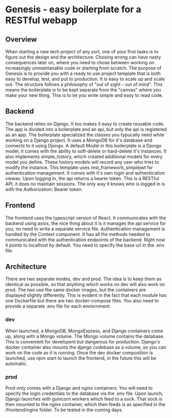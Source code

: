 # Genesis - easy boilerplate for a RESTful webapp

## Overview

When starting a new tech project of any sort, one of your first tasks is to figure out the design and the architecture. Chosing wrong can have nasty consequences later on, where you need to chose between working on increasingly unmaintanable code or starting from scratch. The purpose of Genesis is to provide you with a ready to use project template that is both easy to develop, test, and put to production. It is easy to scale up and scale out.
The structure follows a philosophy of "out of sight - out of mind". This means the boilerplate is to be kept separate from the "canvas" where you make your new thing. This is to let you write simple and easy to read code.

## Backend

The backend relies on Django. It too makes it easy to create reusable code. The app is divided into a boilerplate and an api, but only the api is registered as an app. The boilerplate specialized the classes you typucally need while working on a Django project. It uses a MongoDB for it's database and connects to it using Djongo. A default Model in this boilerplate is a Djongo model, it comes with the ability to soft-delete or hard-delete it's instances. It also implements simple_history, which created additional models for every model you define. These history models will record any user who tries to modify the instance. This template uses rest_framework_simplejwt for authentication management. It comes with it's own login and authentication viewas. Upon logging in, the api returns a bearer token. This is a RESTful API, it does no maintain sessions. The only way it knows who is logged in is with the Authorization: Bearer token.

## Frontend

The frontend uses the typescript version of React. It communicates with the backend using axios, the nice thing about it is it manages the api service for you, no need to write a separate service file. Authentication management is handled by the Context component. It has all the methods needed to communicated with the authentication endpoints of the backend. Right now it points to localhost by default. You need to specify the base url in the .env file.

## Architecture

There are two separate modes, dev and prod. The idea is to keep them as identical as possible, so that anything which works on dev will also work on prod. The two use the same docker images, but the containers are displayed slightly differently. This is evident in the fact that each module has one Dockerfile but there are two docker-compose files. You also need to provide a separate .env file for each enviornment.

### dev

When launched, a MongoDB, MongoExpress, and Django containers come up, along with a Mongo volume. The Mongo volume contains the database. This is convenient for developent but dangerous for production. Django's docker container also mounts the django codebase as a volume, so you can work on the code as it is running. Once the dev docker composition is launched, use npm start to launch the frontend, in the future this will be automatic.

### prod

Prod only comes with a Django and nginx containers. You will need to specify the login credentials to the database via the .env file. Upon launch, Django launches with gunicorn workers which feed to a sock. That sock is then mounted to the nginx container, which then feeds is as specified in the /frontend/nginx folder. To be tested in the coming days.
